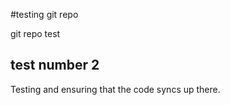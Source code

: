 #testing git repo

git repo test

## test number 2

Testing and ensuring that the code syncs up there.